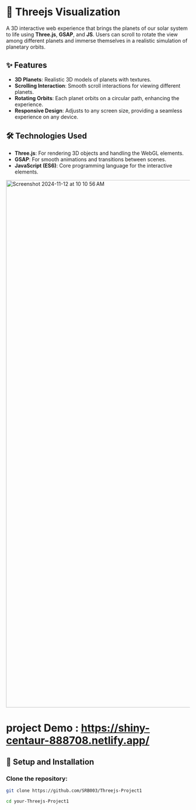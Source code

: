 # 🌌 Threejs Visualization

A 3D interactive web experience that brings the planets of our solar system to life using **Three.js**, **GSAP**, and **JS**. Users can scroll to rotate the view among different planets and immerse themselves in a realistic simulation of planetary orbits.

## ✨ Features

- **3D Planets**: Realistic 3D models of planets with textures.
- **Scrolling Interaction**: Smooth scroll interactions for viewing different planets.
- **Rotating Orbits**: Each planet orbits on a circular path, enhancing the experience.
- **Responsive Design**: Adjusts to any screen size, providing a seamless experience on any device.

## 🛠️ Technologies Used

- **Three.js**: For rendering 3D objects and handling the WebGL elements.
- **GSAP**: For smooth animations and transitions between scenes.
- **JavaScript (ES6)**: Core programming language for the interactive elements.
  
<img width="1440" alt="Screenshot 2024-11-12 at 10 10 56 AM" src="https://github.com/user-attachments/assets/bd65098d-22cf-49c4-a6c8-9f825872d7d2">

# project Demo : https://shiny-centaur-888708.netlify.app/

## 🚀 Setup and Installation

### Clone the repository:

```bash
git clone https://github.com/SRB003/Threejs-Project1

cd your-Threejs-Project1 
